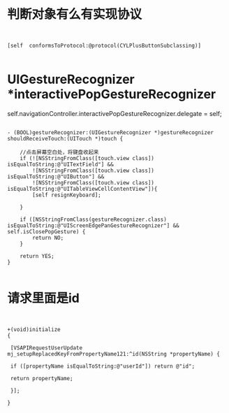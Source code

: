 # 判断对象有么有实现协议

```objc


[self  conformsToProtocol:@protocol(CYLPlusButtonSubclassing)]


```





# UIGestureRecognizer *interactivePopGestureRecognizer

self.navigationController.interactivePopGestureRecognizer.delegate = self;


```objc

- (BOOL)gestureRecognizer:(UIGestureRecognizer *)gestureRecognizer shouldReceiveTouch:(UITouch *)touch {
    
    //点击屏幕空白处，将键盘收起来
    if (![NSStringFromClass([touch.view class]) isEqualToString:@"UITextField"] &&
        ![NSStringFromClass([touch.view class]) isEqualToString:@"UIButton"] &&
        ![NSStringFromClass([touch.view class]) isEqualToString:@"UITableViewCellContentView"]){
        [self resignKeyboard];
        
    }
    
    if ([NSStringFromClass(gestureRecognizer.class) isEqualToString:@"UIScreenEdgePanGestureRecognizer"] && self.isClosePopGesture) {
        return NO;
    }
    
    return YES;
}


```




# 请求里面是id


```


+(void)initialize
{

 [VSAPIRequestUserUpdate  mj_setupReplacedKeyFromPropertyName121:^id(NSString *propertyName) {

 if ([propertyName isEqualToString:@"userId"]) return @"id";

 return propertyName;

 }];

}



```
